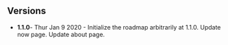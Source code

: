 ## Versions
* __1.1.0__- Thur Jan 9 2020 - Initialize the roadmap arbitrarily at 1.1.0. Update now page. Update about page.